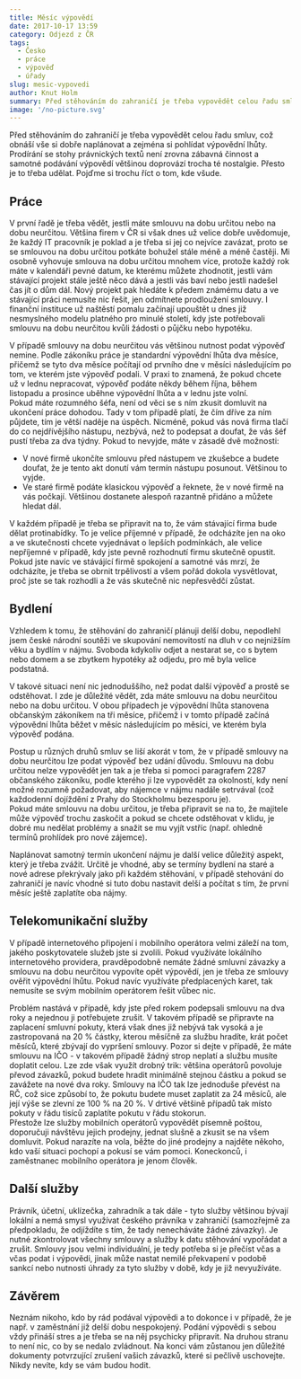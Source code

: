 ```yaml
---
title: Měsíc výpovědí
date: 2017-10-17 13:59
category: Odjezd z ČR
tags:
  - Česko
  - práce
  - výpověď
  - úřady
slug: mesic-vypovedi
author: Knut Holm
summary: Před stěhováním do zahraničí je třeba vypovědět celou řadu smluv, což obnáší vše si dobře naplánovat a zejména si pohlídat výpovědní lhůty. Prodírání se stohy právnických textů není zrovna zábavná činnost a samotné podávání výpovědí většinou doprovází trocha té nostalgie. Přesto je to třeba udělat. Pojďme si trochu říct o tom, kde všude.
image: '/no-picture.svg'
---
```


Před stěhováním do zahraničí je třeba vypovědět celou řadu smluv, což obnáší vše si dobře naplánovat a zejména si pohlídat výpovědní lhůty. Prodírání se stohy právnických textů není zrovna zábavná činnost a samotné podávání výpovědí většinou doprovází trocha té nostalgie. Přesto je to třeba udělat. Pojďme si trochu říct o tom, kde všude.

## Práce
V první řadě je třeba vědět, jestli máte smlouvu na dobu určitou nebo na dobu neurčitou. Většina firem v ČR si však dnes už velice dobře uvědomuje, že každý IT pracovník je poklad a je třeba si jej co nejvíce zavázat, proto se se smlouvou na dobu určitou potkáte bohužel stále méně a méně častěji. Mi osobně vyhovuje smlouva na dobu určitou mnohem více, protože každý rok máte v kalendáři pevné datum, ke kterému můžete zhodnotit, jestli vám stávající projekt stále ještě něco dává a jestli vás baví nebo jestli nadešel čas jít o dům dál. Nový projekt pak hledáte k předem známému datu a ve stávající práci nemusíte nic řešit, jen odmítnete prodloužení smlouvy. I finanční instituce už naštěstí pomalu začínají upouštět u dnes již nesmyslného modelu platného pro minulé století, kdy jste potřebovali smlouvu na dobu neurčitou kvůli žádosti o půjčku nebo hypotéku. 

V případě smlouvy na dobu neurčitou vás většinou nutnost podat výpověď nemine. Podle zákoníku práce je standardní výpovědní lhůta dva měsíce, přičemž se tyto dva měsíce počítají od prvního dne v měsíci následujícím po tom, ve kterém jste výpověď podali. V praxi to znamená, že pokud chcete už v lednu nepracovat, výpověď podáte někdy během října, během listopadu a prosince uběhne výpovědní lhůta a v lednu jste volní.  
Pokud máte rozumného šéfa, není od věci se s ním zkusit domluvit na ukončení práce dohodou. Tady v tom případě platí, že čím dříve za ním půjdete, tím je větší naděje na úspěch. Nicméně, pokud vás nová firma tlačí do co nejdřívějšího nástupu, nezbývá, než to podepsat a doufat, že vás šéf pustí třeba za dva týdny. Pokud to nevyjde, máte v zásadě dvě možnosti:

* V nové firmě ukončíte smlouvu před nástupem ve zkušebce a budete doufat, že je tento akt donutí vám termín nástupu posunout. Většinou to vyjde.
* Ve staré firmě podáte klasickou výpověď a řeknete, že v nové firmě na vás počkají. Většinou dostanete alespoň razantně přidáno a můžete hledat dál.

V každém případě je třeba se připravit na to, že vám stávající firma bude dělat protinabídky. To je velice příjemné v případě, že odcházíte jen na oko a ve skutečnosti chcete vyjednávat o lepších podmínkách, ale velice nepříjemné v případě, kdy jste pevně rozhodnutí firmu skutečně opustit. Pokud jste navíc ve stávájící firmě spokojení a samotné vás mrzí, že odcházíte, je třeba se obrnit trpělivostí a všem pořád dokola vysvětlovat, proč jste se tak rozhodli a že vás skutečně nic nepřesvědčí zůstat.

## Bydlení
Vzhledem k tomu, že stěhování do zahraničí plánuji delší dobu, nepodlehl jsem české národní soutěži ve skupování nemovitostí na dluh v co nejnižším věku a bydlím v nájmu. Svoboda kdykoliv odjet a nestarat se, co s bytem nebo domem a se zbytkem hypotéky až odjedu, pro mě byla velice podstatná.

V takové situaci není nic jednoduššího, než podat další výpověď a prostě se odstěhovat. I zde je důležité vědět, zda máte smlouvu na dobu neurčitou nebo na dobu určitou. V obou případech je výpovědní lhůta stanovena občanským zákoníkem na tři měsíce, přičemž i v tomto případě začíná výpovědní lhůta běžet v měsíc následujícím po měsíci, ve kterém byla výpověď podána.

Postup u různých druhů smluv se liší akorát v tom, že v případě smlouvy na dobu neurčitou lze podat výpověď bez udání důvodu. Smlouvu na dobu určitou nelze vypovědět jen tak a je třeba si pomoci paragrafem 2287 občanského zákoníku, podle kterého ji lze vypovědět za okolností, kdy není možné rozumně požadovat, aby nájemce v nájmu nadále setrvával (což každodenní dojíždění z Prahy do Stockholmu bezesporu je).  
Pokud máte smlouvu na dobu určitou, je třeba připravit se na to, že majitele může výpověď trochu zaskočit a pokud se chcete odstěhovat v klidu, je dobré mu nedělat problémy a snažit se mu vyjít vstříc (např. ohledně termínů prohlídek pro nové zájemce).

Naplánovat samotný termín ukončení nájmu je další velice důležitý aspekt, který je třeba zvážit. Určitě je vhodné, aby se termíny bydlení na staré a nové adrese překrývaly jako při každém stěhování, v případě stehování do zahraničí je navíc vhodné si tuto dobu nastavit delší a počítat s tím, že první měsíc ještě zaplatíte oba nájmy. 

## Telekomunikační služby
V případě internetového připojení i mobilního operátora velmi záleží na tom, jakého poskytovatele služeb jste si zvolili. Pokud využíváte lokálního internetového providera, pravděpodobně nemáte žádné smluvní závazky a smlouvu na dobu neurčitou vypovíte opět výpovědí, jen je třeba ze smlouvy ověřit výpovědní lhůtu. Pokud navíc využíváte předplacených karet, tak nemusíte se svým mobilním operátorem řešit vůbec nic.

Problém nastává v případě, kdy jste před rokem podepsali smlouvu na dva roky a nejednou ji potřebujete zrušit. V takovém případě se připravte na zaplacení smluvní pokuty, která však dnes již nebývá tak vysoká a je zastropovaná na 20 % částky, kterou měsíčně za službu hradíte, krát počet měsíců, které zbývají do vypršení smlouvy. Pozor si dejte v případě, že máte smlouvu na IČO - v takovém případě žádný strop neplatí a službu musíte doplatit celou. Lze zde však využít drobný trik: většina operátorů povoluje převod závazků, pokud budete hradit minimálně stejnou částku a pokud se zavážete na nové dva roky. Smlouvy na IČO tak lze jednoduše převést na RČ, což sice způsobí to, že pokutu budete muset zaplatit za 24 měsíců, ale její výše se zlevní ze 100 % na 20 %. V drtivé většině případů tak místo pokuty v řádu tisíců zaplatíte pokutu v řádu stokorun.  
Přestože lze služby mobilních operátorů vypovědět písemně poštou, doporučuji návštěvu jejich prodejny, jednat slušně a zkusit se na všem domluvit. Pokud narazíte na vola, běžte do jiné prodejny a najděte někoho, kdo vaší situaci pochopí a pokusí se vám pomoci. Koneckonců, i zaměstnanec mobilního operátora je jenom člověk.

## Další služby
Právník, účetní, uklízečka, zahradník a tak dále - tyto služby většinou bývají lokální a nemá smysl využívat českého právníka v zahraničí (samozřejmě za předpokladu, že odjíždíte s tím, že tady nenecháváte žádné závazky). Je nutné zkontrolovat všechny smlouvy a služby k datu stěhování vypořádat a zrušit. Smlouvy jsou velmi individuální, je tedy potřeba si je přečíst včas a včas podat i výpovědi, jinak může nastat nemilé překvapení v podobě sankcí nebo nutnosti úhrady za tyto služby v době, kdy je již nevyužíváte.

## Závěrem
Neznám nikoho, kdo by rád podával výpovědi a to dokonce i v případě, že je např. v zaměstnání již delší dobu nespokojený. Podání výpovědi s sebou vždy přináší stres a je třeba se na něj psychicky připravit. Na druhou stranu to není nic, co by se nedalo zvládnout. Na konci vám zůstanou jen důležité dokumenty potvrzující zrušení vašich závazků, které si pečlivě uschovejte. Nikdy nevíte, kdy se vám budou hodit.
